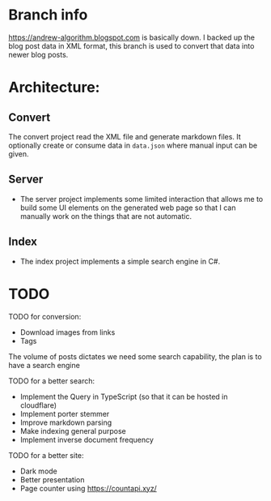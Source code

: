# Branch info
https://andrew-algorithm.blogspot.com is basically down. I backed up the blog post data in XML format, this branch is used to convert that data into newer blog posts.

# Architecture:

## Convert
The convert project read the XML file and generate markdown files. It optionally create or consume data in `data.json` where manual input can be given.
## Server
- The server project implements some limited interaction that allows me to build some UI elements on the generated web page so that I can manually work on the things that are not automatic.
## Index
- The index project implements a simple search engine in C#.

# TODO
TODO for conversion:
- Download images from links
- Tags

The volume of posts dictates we need some search capability, the plan is to have a search engine

TODO for a better search:
- Implement the Query in TypeScript (so that it can be hosted in cloudflare)
- Implement porter stemmer
- Improve markdown parsing
- Make indexing general purpose
- Implement inverse document frequency

TODO for a better site:
- Dark mode
- Better presentation
- Page counter using https://countapi.xyz/

